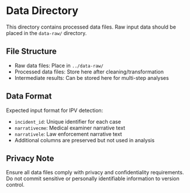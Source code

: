 # Data Directory

This directory contains processed data files. Raw input data should be placed in the `data-raw/` directory.

## File Structure

- Raw data files: Place in `../data-raw/`
- Processed data files: Store here after cleaning/transformation
- Intermediate results: Can be stored here for multi-step analyses

## Data Format

Expected input format for IPV detection:
- `incident_id`: Unique identifier for each case
- `narrativecme`: Medical examiner narrative text
- `narrativele`: Law enforcement narrative text
- Additional columns are preserved but not used in analysis

## Privacy Note

Ensure all data files comply with privacy and confidentiality requirements. Do not commit sensitive or personally identifiable information to version control.